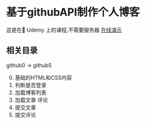# 基于githubAPI制作个人博客
这是在 Udemy 上的课程,不需要服务器
[在线演示](https://bitfishxyz.github.io/ajax/gitblog5)

## 相关目录
github0 -> github5

0. 基础的HTML和CSS内容
1. 判断是否登录
2. 加载博客列表
3. 加载文章 评论
4. 提交文章
5. 提交评论

